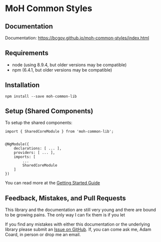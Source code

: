 # MoH Common Styles

## Documentation

Documentation: https://bcgov.github.io/moh-common-styles/index.html

## Requirements

* node (using 8.9.4, but older versions may be compatible)
* npm (6.4.1, but older versions may be compatible)

## Installation

    npm install --save moh-common-lib


## Setup (Shared Components)

To setup the shared components:



    import { SharedCoreModule } from 'moh-common-lib';


    @NgModule({
        declarations: [ ... ],
        providers: [ ... ],
        imports: [
            ...
            SharedCoreModule
        ]
    })

You can read more at the [Getting Started Guide](https://bcgov.github.io/moh-common-styles/additional-documentation/getting-started.html)


## Feedback, Mistakes, and Pull Requests

This library and the documentation are still very young and there are bound to be growing pains. The only way I can fix them is if you let 

If you find any mistakes with either this documentation or the underlying library please submit an [Issue on GitHub](https://github.com/bcgov/moh-common-styles/issues). If, you can come ask me, Adam Coard, in person or drop me an email.

